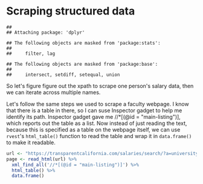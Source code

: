 # Scraping structured data  


```
## 
## Attaching package: 'dplyr'
```

```
## The following objects are masked from 'package:stats':
## 
##     filter, lag
```

```
## The following objects are masked from 'package:base':
## 
##     intersect, setdiff, setequal, union
```

So let's figure figure out the xpath to scrape one person's salary data, then we can iterate across multiple names. 

Let's follow the same steps we used to scrape a faculty webpage. I know that there is a table in there, so I can suse Inspector gadget to help me identify its path. Inspector gadget gave me //*[(@id = "main-listing")], which reports out the table as a list. Now instead of just reading the text, because this is specified as a table on the webpage itself, we can use `rvest`'s `html_table()` function to read the table and wrap it in `data.frame()` to make it readable.



```r
url <- "https://transparentcalifornia.com/salaries/search/?a=university-of-california&q=Mark+Lubell&y=2021"
page <- read_html(url) %>% 
  xml_find_all('//*[(@id = "main-listing")]') %>% 
  html_table() %>% 
  data.frame()
```

